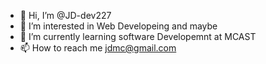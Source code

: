 - 👋 Hi, I’m @JD-dev227
- 👀 I’m interested in Web Developeing and maybe 
- 🌱 I’m currently learning software Developemnt at MCAST 
- 📫 How to reach me jdmc@gmail.com

<!---
JD-dev227/JD-dev227 is a ✨ special ✨ repository because its `README.md` (this file) appears on your GitHub profile.
You can click the Preview link to take a look at your changes.
--->
